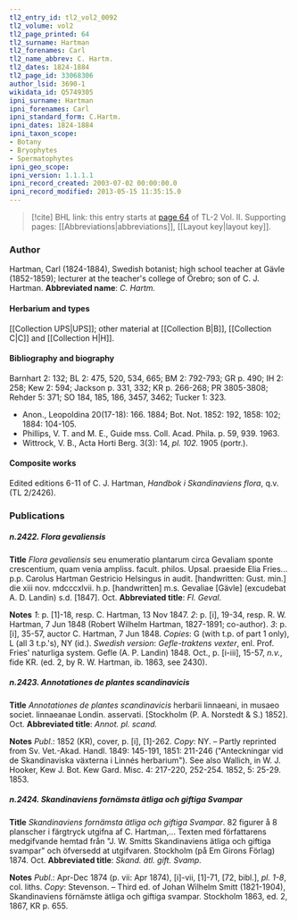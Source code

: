 ```yaml
---
tl2_entry_id: tl2_vol2_0092
tl2_volume: vol2
tl2_page_printed: 64
tl2_surname: Hartman
tl2_forenames: Carl
tl2_name_abbrev: C. Hartm.
tl2_dates: 1824-1884
tl2_page_id: 33068306
author_lsid: 3690-1
wikidata_id: Q5749305
ipni_surname: Hartman
ipni_forenames: Carl
ipni_standard_form: C.Hartm.
ipni_dates: 1824-1884
ipni_taxon_scope: 
- Botany
- Bryophytes
- Spermatophytes
ipni_geo_scope: 
ipni_version: 1.1.1.1
ipni_record_created: 2003-07-02 00:00:00.0
ipni_record_modified: 2013-05-15 11:35:15.0
---
```



> [!cite] BHL link: this entry starts at [page 64](https://www.biodiversitylibrary.org/page/33068306) of TL-2 Vol. II.
> Supporting pages: [[Abbreviations|abbreviations]], [[Layout key|layout key]].

### Author

Hartman, Carl (1824-1884), Swedish botanist; high school teacher at Gävle (1852-1859); lecturer at the teacher's college of Örebro; son of C. J. Hartman. 
**Abbreviated name**: *C. Hartm.*

#### Herbarium and types

[[Collection UPS|UPS]]; other material at [[Collection B|B]], [[Collection C|C]] and [[Collection H|H]].

#### Bibliography and biography

Barnhart 2: 132; BL 2: 475, 520, 534, 665; BM 2: 792-793; GR p. 490; IH 2: 258; Kew 2: 594; Jackson p. 331, 332; KR p. 266-268; PR 3805-3808; Rehder 5: 371; SO 184, 185, 186, 3457, 3462; Tucker 1: 323.
- Anon., Leopoldina 20(17-18): 166. 1884; Bot. Not. 1852: 192, 1858: 102; 1884: 104-105.
- Phillips, V. T. and M. E., Guide mss. Coll. Acad. Phila. p. 59, 939. 1963.
- Wittrock, V. B., Acta Horti Berg. 3(3): 14, *pl. 102.* 1905 (portr.).

#### Composite works

Edited editions 6-11 of C. J. Hartman, *Handbok i Skandinaviens flora*, q.v. (TL 2/2426).

### Publications

##### n.2422. Flora gevaliensis

**Title**
*Flora gevaliensis* seu enumeratio plantarum circa Gevaliam sponte crescentium, quam venia ampliss. facult. philos. Upsal. praeside Elia Fries... p.p. Carolus Hartman Gestricio Helsingus in audit. \[handwritten: Gust. min.\] die xiii nov. mdcccxlvii. h.p. \[handwritten\] m.s. Gevaliae \[Gävle\] (excudebat A. D. Landin) s.d. \[1847\]. Oct.
**Abbreviated title**: *Fl. Geval.*

**Notes**
*1*: p. \[1\]-18, resp. C. Hartman, 13 Nov 1847.
*2*: p. \[i\], 19-34, resp. R. W. Hartman, 7 Jun 1848 (Robert Wilhelm Hartman, 1827-1891; co-author).
*3*: p. \[i\], 35-57, auctor C. Hartman, 7 Jun 1848.
*Copies*: G (with t.p. of part 1 only), L (all 3 t.p.'s), NY (id.).
*Swedish version*: *Gefle-traktens vexter*, enl. Prof. Fries' naturliga system. Gefle (A. P. Landin) 1848. Oct., p. \[i-iii\], 15-57, *n.v.*, fide KR. (ed. 2, by R. W. Hartman, ib. 1863, see 2430).

##### n.2423. Annotationes de plantes scandinavicis

**Title**
*Annotationes de plantes scandinavicis* herbarii linnaeani, in musaeo societ. linnaeanae Londin. asservati. \[Stockholm (P. A. Norstedt & S.) 1852\]. Oct.
**Abbreviated title**: *Annot. pl. scand.*

**Notes**
*Publ*.: 1852 (KR), cover, p. \[i\], \[1\]-262. *Copy*: NY. – Partly reprinted from Sv. Vet.-Akad. Handl. 1849: 145-191, 1851: 211-246 ("Anteckningar vid de Skandinaviska växterna i Linnés herbarium"). See also Wallich, in W. J. Hooker, Kew J. Bot. Kew Gard. Misc. 4: 217-220, 252-254. 1852, 5: 25-29. 1853.

##### n.2424. Skandinaviens fornämsta ätliga och giftiga Svampar

**Title**
*Skandinaviens fornämsta ätliga och giftiga Svampar*. 82 figurer å 8 planscher i färgtryck utgifna af C. Hartman,... Texten med författarens medgifvande hemtad från "J. W. Smitts Skandinaviens ätliga och giftiga svampar" och öfversedd at utgifvaren. Stockholm (på Em Girons Förlag) 1874. Oct.
**Abbreviated title**: *Skand. ätl. gift. Svamp.*

**Notes**
*Publ*.: Apr-Dec 1874 (p. vii: Apr 1874), \[i\]-vii, \[1\]-71, \[72, bibl.\], *pl. 1-8*, col. liths. *Copy*: Stevenson. – Third ed. of Johan Wilhelm Smitt (1821-1904), Skandinaviens förnämste ätliga och giftiga svampar. Stockholm 1863, ed. 2, 1867, KR p. 655.

